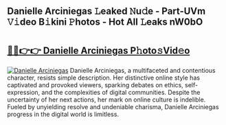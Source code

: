 ## Danielle Arciniegas 𝙻eaked 𝙽u𝚍e - Part-UVm 𝚅𝚒deo B𝚒kini 𝙿hotos - Hot All 𝙻eaks nW0bO

# <h2><a href="http://ld0ebzb.urlbe.top/?page=Danielle+Arciniegas">🔗🔗👉👉 Danielle Arciniegas P𝚑oto𝚜Vid𝚎o</a></h2>

[![Danielle Arciniegas](https://i.imgur.com/eBuTRDB.gif)](http://ld0ebzb.urlbe.top/?page=Danielle+Arciniegas)
Danielle Arciniegas, a multifaceted and contentious character, resists simple description. Her distinctive online style has captivated and provoked viewers, sparking debates on ethics, self-expression, and the complexities of digital communities. Despite the uncertainty of her next actions, her mark on online culture is indelible. Fueled by unyielding resolve and undeniable charisma, Danielle Arciniegas progress in the digital world is limitless.

